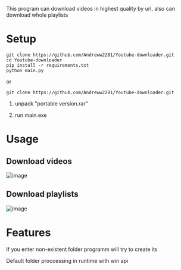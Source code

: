
This program can download videos in highest quality by url, also can download whole playlists

# Setup

```
git clone https://github.com/Andreww2281/Youtube-downloader.git
cd Youtube-downloader
pip install -r requirements.txt
python main.py
```
or

```
git clone https://github.com/Andreww2281/Youtube-downloader.git
```

1) unpack "portable version.rar"

2) run main.exe

# Usage

## Download videos

![image](https://user-images.githubusercontent.com/76648798/219590322-34225cfe-cc37-4a79-90b9-c6deab89db2b.png)

## Download playlists

![image](https://user-images.githubusercontent.com/76648798/219599944-51b0a0c1-8806-49d9-925d-ac584eeb501c.png)

# Features

If you enter non-existent folder programm will try to create its 

Default folder proccessing in runtime with win api






